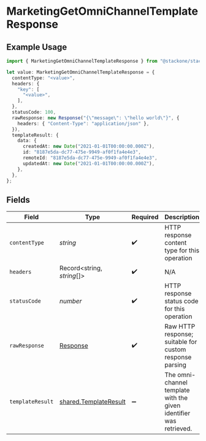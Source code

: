 # MarketingGetOmniChannelTemplateResponse

## Example Usage

```typescript
import { MarketingGetOmniChannelTemplateResponse } from "@stackone/stackone-client-ts/sdk/models/operations";

let value: MarketingGetOmniChannelTemplateResponse = {
  contentType: "<value>",
  headers: {
    "key": [
      "<value>",
    ],
  },
  statusCode: 100,
  rawResponse: new Response("{\"message\": \"hello world\"}", {
    headers: { "Content-Type": "application/json" },
  }),
  templateResult: {
    data: {
      createdAt: new Date("2021-01-01T00:00:00.000Z"),
      id: "8187e5da-dc77-475e-9949-af0f1fa4e4e3",
      remoteId: "8187e5da-dc77-475e-9949-af0f1fa4e4e3",
      updatedAt: new Date("2021-01-01T00:00:00.000Z"),
    },
  },
};
```

## Fields

| Field                                                                 | Type                                                                  | Required                                                              | Description                                                           |
| --------------------------------------------------------------------- | --------------------------------------------------------------------- | --------------------------------------------------------------------- | --------------------------------------------------------------------- |
| `contentType`                                                         | *string*                                                              | :heavy_check_mark:                                                    | HTTP response content type for this operation                         |
| `headers`                                                             | Record<string, *string*[]>                                            | :heavy_check_mark:                                                    | N/A                                                                   |
| `statusCode`                                                          | *number*                                                              | :heavy_check_mark:                                                    | HTTP response status code for this operation                          |
| `rawResponse`                                                         | [Response](https://developer.mozilla.org/en-US/docs/Web/API/Response) | :heavy_check_mark:                                                    | Raw HTTP response; suitable for custom response parsing               |
| `templateResult`                                                      | [shared.TemplateResult](../../../sdk/models/shared/templateresult.md) | :heavy_minus_sign:                                                    | The omni-channel template with the given identifier was retrieved.    |